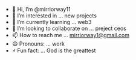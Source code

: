 - 👋 Hi, I’m @mirriorway11
- 👀 I’m interested in ... new projects
- 🌱 I’m currently learning ... web3
- 💞️ I’m looking to collaborate on ... preject ceos
- 📫 How to reach me ... mirriorway1@gmail.com
- 😄 Pronouns: ... work
- ⚡ Fun fact: ... God is the greattest

<!---
mirriorway11/mirriorway11 is a ✨ special ✨ repository because its `README.md` (this file) appears on your GitHub profile.
You can click the Preview link to take a look at your changes.
--->
